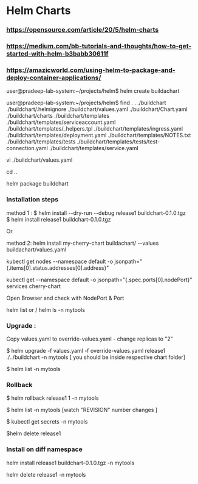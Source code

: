 # Helm Charts

### https://opensource.com/article/20/5/helm-charts
### https://medium.com/bb-tutorials-and-thoughts/how-to-get-started-with-helm-b3babb30611f
### https://amazicworld.com/using-helm-to-package-and-deploy-container-applications/


user@pradeep-lab-system:~/projects/helm$ helm create buildachart

user@pradeep-lab-system:~/projects/helm$ find .
.
./buildchart
./buildchart/.helmignore
./buildchart/values.yaml
./buildchart/Chart.yaml
./buildchart/charts
./buildchart/templates
./buildchart/templates/serviceaccount.yaml
./buildchart/templates/_helpers.tpl
./buildchart/templates/ingress.yaml
./buildchart/templates/deployment.yaml
./buildchart/templates/NOTES.txt
./buildchart/templates/tests
./buildchart/templates/tests/test-connection.yaml
./buildchart/templates/service.yaml


vi ./buildchart/values.yaml 
<make required changes> 

cd .. 

helm package buildchart

### Installation steps 

method 1 : $ helm install --dry-run --debug release1 buildchart-0.1.0.tgz    
                  $ helm install release1 buildchart-0.1.0.tgz  

Or

method 2:    helm install my-cherry-chart buildachart/ --values buildachart/values.yaml 


kubectl get nodes --namespace default -o jsonpath="{.items[0].status.addresses[0].address}"

kubectl get --namespace default -o jsonpath="{.spec.ports[0].nodePort}" services cherry-chart

Open Browser and check with NodePort & Port


helm list   or /     helm ls -n mytools

### Upgrade : 

Copy values.yaml to override-values.yaml - change replicas to "2"

$ helm upgrade -f values.yaml -f override-values.yaml release1 ./../buildchart -n mytools  [ you should be inside respective chart folder] 

$ helm list -n mytools

### Rollback 

$ helm rollback release1 1 -n mytools

$ helm list -n mytools  [watch "REVISION" number changes ]

$ kubectl get secrets -n mytools


$helm delete  release1

### Install on diff namespace

helm install release1 buildchart-0.1.0.tgz -n mytools 

helm delete release1  -n mytools
